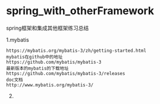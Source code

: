 # spring_with_otherFramework
spring框架和集成其他框架练习总结

1.mybatis
    
    https://mybatis.org/mybatis-3/zh/getting-started.html
    mybatis在github中的地址
    https://github.com/mybatis/mybatis-3
    最新版本的mybatis的下载地址
    https://github.com/mybatis/mybatis-3/releases
    doc文档
    http://www.mybatis.org/mybatis-3/
    
2.